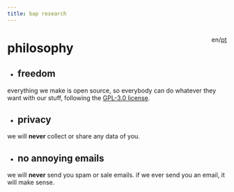 ```yaml
---
title: bap research
---
```


<div style="float: right;">

en/[pt](pt/philosophy.html)

</div>


# philosophy

- ## freedom

everything we make is open source, so everybody can do whatever they want with our stuff, following the <a href="https://www.gnu.org/licenses/gpl-3.0.en.html" target="_blank">GPL-3.0 license</a>.

- ## privacy

we will **never** collect or share any data of you.

- ## no annoying emails

we will **never** send you spam or sale emails. if we ever send you an email, it will make sense.


